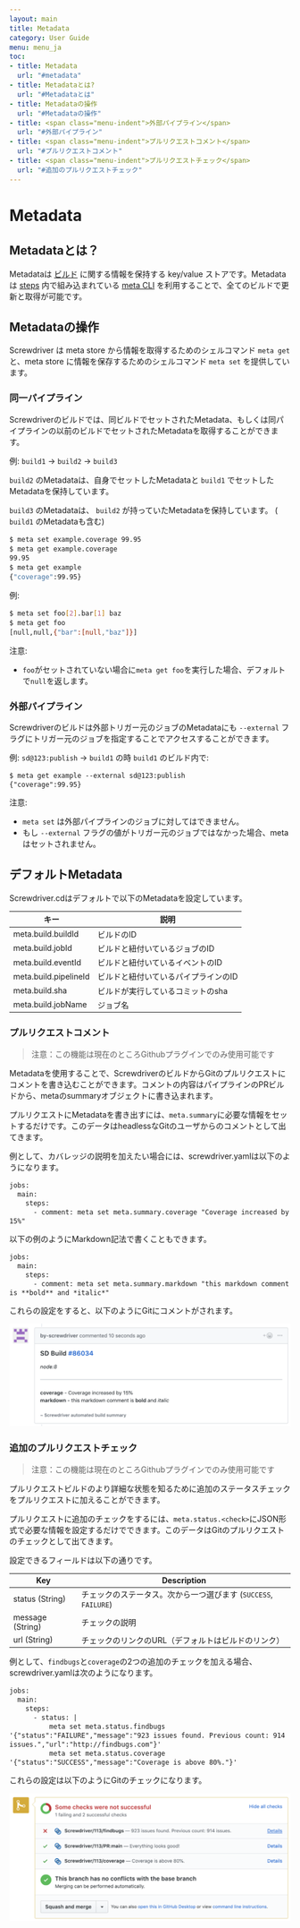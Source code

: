 ```yaml
---
layout: main
title: Metadata
category: User Guide
menu: menu_ja
toc:
- title: Metadata
  url: "#metadata"
- title: Metadataとは?
  url: "#Metadataとは"
- title: Metadataの操作
  url: "#Metadataの操作"
- title: <span class="menu-indent">外部パイプライン</span>
  url: "#外部パイプライン"
- title: <span class="menu-indent">プルリクエストコメント</span>
  url: "#プルリクエストコメント"
- title: <span class="menu-indent">プルリクエストチェック</span>
  url: "#追加のプルリクエストチェック"
---
```


# Metadata

## Metadataとは？

Metadataは [ビルド](../../about/appendix/domain#build) に関する情報を保持する key/value ストアです。Metadataは [steps](../../about/appendix/domain#step) 内で組み込まれている [meta CLI](https://github.com/screwdriver-cd/meta-cli) を利用することで、全てのビルドで更新と取得が可能です。

## Metadataの操作

Screwdriver は meta store から情報を取得するためのシェルコマンド `meta get` と、meta store に情報を保存するためのシェルコマンド `meta set` を提供しています。

### 同一パイプライン

Screwdriverのビルドでは、同ビルドでセットされたMetadata、もしくは同パイプラインの以前のビルドでセットされたMetadataを取得することができます。

例: `build1` -> `build2` -> `build3`

`build2` のMetadataは、自身でセットしたMetadataと `build1` でセットしたMetadataを保持しています。

`build3` のMetadataは、 `build2` が持っていたMetadataを保持しています。 ( `build1` のMetadataも含む)

```bash
$ meta set example.coverage 99.95
$ meta get example.coverage
99.95
$ meta get example
{"coverage":99.95}
```

例:

```bash
$ meta set foo[2].bar[1] baz
$ meta get foo
[null,null,{"bar":[null,"baz"]}]
```

注意:

- `foo`がセットされていない場合に`meta get foo`を実行した場合、デフォルトで`null`を返します。

### 外部パイプライン

Screwdriverのビルドは外部トリガー元のジョブのMetadataにも `--external` フラグにトリガー元のジョブを指定することでアクセスすることができます。

例: `sd@123:publish` -> `build1` の時 `build1` のビルド内で:

```
$ meta get example --external sd@123:publish
{"coverage":99.95}
```

注意:

- `meta set` は外部パイプラインのジョブに対してはできません。
- もし `--external` フラグの値がトリガー元のジョブではなかった場合、meta はセットされません。

## デフォルトMetadata

Screwdriver.cdはデフォルトで以下のMetadataを設定しています。

| キー | 説明 |
| --- | ----------- |
| meta.build.buildId | ビルドのID |
| meta.build.jobId | ビルドと紐付いているジョブのID |
| meta.build.eventId | ビルドと紐付いているイベントのID |
| meta.build.pipelineId | ビルドと紐付いているパイプラインのID |
| meta.build.sha | ビルドが実行しているコミットのsha |
| meta.build.jobName | ジョブ名 |

### プルリクエストコメント

> 注意：この機能は現在のところGithubプラグインでのみ使用可能です

Metadataを使用することで、ScrewdriverのビルドからGitのプルリクエストにコメントを書き込むことができます。コメントの内容はパイプラインのPRビルドから、metaのsummaryオブジェクトに書き込まれます。

プルリクエストにMetadataを書き出すには、`meta.summary`に必要な情報をセットするだけです。このデータはheadlessなGitのユーザからのコメントとして出てきます。

例として、カバレッジの説明を加えたい場合には、screwdriver.yamlは以下のようになります。

```
jobs:
  main:
    steps:
      - comment: meta set meta.summary.coverage "Coverage increased by 15%"
```

以下の例のようにMarkdown記法で書くこともできます。

```
jobs:
  main:
    steps:
      - comment: meta set meta.summary.markdown "this markdown comment is **bold** and *italic*"
```
これらの設定をすると、以下のようにGitにコメントがされます。

![PR comment](./../../user-guide/assets/pr-comment.png)

### 追加のプルリクエストチェック

> 注意：この機能は現在のところGithubプラグインでのみ使用可能です

プルリクエストビルドのより詳細な状態を知るために追加のステータスチェックをプルリクエストに加えることができます。

プルリクエストに追加のチェックをするには、`meta.status.<check>`にJSON形式で必要な情報を設定するだけでできます。このデータはGitのプルリクエストのチェックとして出てきます。

設定できるフィールドは以下の通りです。

| Key | Description |
| --- | ----------- |
| status (String) | チェックのステータス。次から一つ選びます (`SUCCESS`, `FAILURE`) |
| message (String) | チェックの説明 |
| url (String) | チェックのリンクのURL（デフォルトはビルドのリンク） |

例として、`findbugs`と`coverage`の2つの追加のチェックを加える場合、screwdriver.yamlは次のようになります。

```
jobs:
  main:
    steps:
      - status: |
          meta set meta.status.findbugs '{"status":"FAILURE","message":"923 issues found. Previous count: 914 issues.","url":"http://findbugs.com"}'
          meta set meta.status.coverage '{"status":"SUCCESS","message":"Coverage is above 80%."}'
```

これらの設定は以下のようにGitのチェックになります。

![PR checks](./../../user-guide/assets/pr-checks.png)
